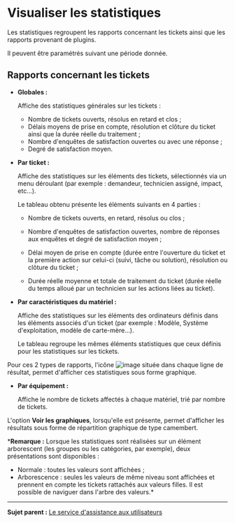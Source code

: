 Visualiser les statistiques
===========================

Les statistiques regroupent les rapports concernant les tickets ainsi que les rapports provenant de plugins.

Il peuvent être paramétrés suivant une période donnée.

Rapports concernant les tickets
-------------------------------

-   **Globales :**

    Affiche des statistiques générales sur les tickets :

    -   Nombre de tickets ouverts, résolus en retard et clos ;
    -   Délais moyens de prise en compte, résolution et clôture du ticket ainsi que la durée réelle du traitement ;
    -   Nombre d'enquêtes de satisfaction ouvertes ou avec une réponse ;
    -   Degré de satisfaction moyen.
 

-   **Par ticket :**

    Affiche des statistiques sur les éléments des tickets, sélectionnés via un menu déroulant (par exemple : demandeur, technicien assigné, impact, etc...).

    Le tableau obtenu présente les éléments suivants en 4 parties :

    -   Nombre de tickets ouverts, en retard, résolus ou clos ;
    -   Nombre d'enquêtes de satisfaction ouvertes, nombre de réponses aux enquêtes et degré de satisfaction moyen ;
    -   Délai moyen de prise en compte (durée entre l'ouverture du ticket et la première action sur
        celui-ci (suivi, tâche ou solution), résolution ou clôture du ticket ;
   
    -   Durée réelle moyenne et totale de traitement du ticket (durée réelle du temps alloué par un technicien sur les actions liées au ticket).


-   **Par caractéristiques du matériel :**

    Affiche des statistiques sur les éléments des ordinateurs définis dans les éléments associés d'un ticket (par exemple : Modèle, Système d'exploitation, modèle de carte-mère...).

    Le tableau regroupe les mêmes éléments statistiques que ceux définis pour les statistiques sur les tickets.

Pour ces 2 types de rapports, l'icône ![image](docs/image/stats_item.png) située dans chaque ligne de résultat, permet d'afficher ces statistiques sous forme graphique.
 

-   **Par équipement :**

    Affiche le nombre de tickets affectés à chaque matériel, trié par nombre de tickets.



L'option **Voir les graphiques**, lorsqu'elle est présente, permet d'afficher les résultats sous forme de répartition graphique de type camembert.

***Remarque :** Lorsque les statistiques sont réalisées sur un élément arborescent (les groupes ou les catégories, par exemple), deux présentations sont disponibles :
- Normale : toutes les valeurs sont affichées ;
- Arborescence : seules les valeurs de même niveau sont affichées et prennent en compte les tickets rattachés aux valeurs filles. Il est possible de naviguer dans l'arbre des valeurs.*

--------
**Sujet parent :** [Le service d'assistance aux utilisateurs](index.php?fr/04_Module_Assistance/01_Module_Assistance.md "Le service d'Assistance aux utilisateurs de GLPI")